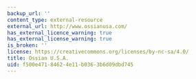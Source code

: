 ```yaml
---
backup_url: ''
content_type: external-resource
external_url: http://www.ossianusa.com/
has_external_licence_warning: true
has_external_license_warning: true
is_broken: ''
license: https://creativecommons.org/licenses/by-nc-sa/4.0/
title: Ossian U.S.A.
uid: f500e471-8462-4e11-b036-3b6d09dbd745
---
```

